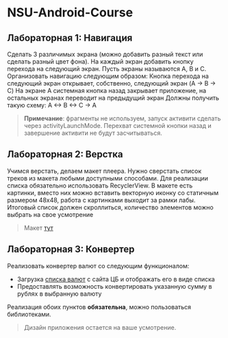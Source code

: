 # NSU-Android-Course


## Лабораторная 1: Навигация

Сделать 3 различимых экрана (можно добавить разный текст или сделать разный цвет фона). На каждый экран добавить кнопку перехода на следующий экран. Пусть экраны называются А, B и C. Организовать навигацию следующим образом:
Кнопка перехода на следующий экран открывает, собственно, следующий экран (A -> B -> C)
На экране А системная кнопка назад закрывает приложение, на остальных экранах переводит на предыдущий экран
Должны получить такую схему: A <-> B <-> C -> A


> **Примечание**: фрагменты не используем, запуск активити сделать через activityLaunchMode. Перехват системной кнопки назад и завершение активити не будут засчитываться. 

## Лабораторная 2: Верстка

Учимся верстать, делаем макет плеера. Нужно сверстать список треков из макета любыми доступными способами. Для реализации списка обязательно использовать RecyclerView.
В макете есть картинки, вместо них можно вставить векторную иконку со статичным размером 48х48, работа с картинками выходит за рамки лабы. Итоговый список должен скроллиться, количество элементов можно выбрать на свое усмотрение

> Макет [тут](https://www.figma.com/design/B1RxFRYcflOqhxVX9WipJ0/%D0%A0%D0%BE%D0%BC%D0%B0%D0%BD-%D0%A2%D0%B8%D1%82%D0%BE%D0%B2's-team-library?node-id=2312-1185&t=rPpuixaqgsco3Xgv-1)

## Лабораторная 3: Конвертер

Реализовать конвертер валют со следующим функционалом:
- Загрузка [списка валют](https://www.cbr-xml-daily.ru) с сайта ЦБ и отображать его в виде списка
- Предоставлять возможность конвертировать указанную сумму в рублях в выбранную валюту

Реализация обоих пунктов **обязательна**, можно пользоваться библиотеками. 

> Дизайн приложения остается на ваше усмотрение.
